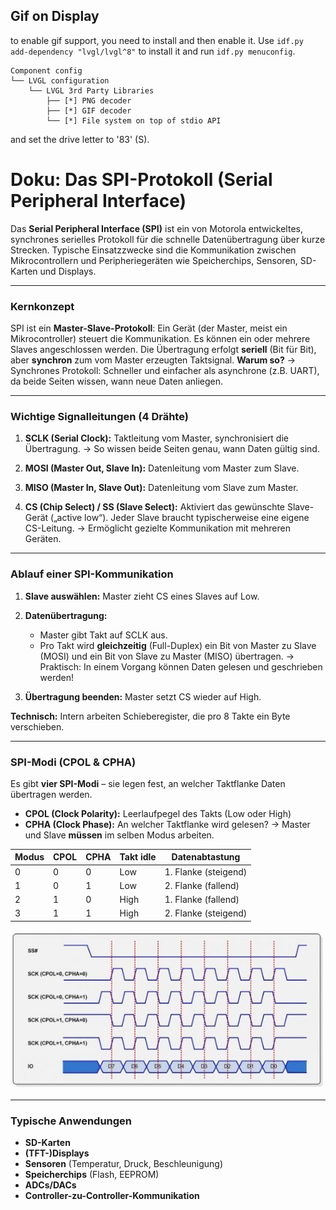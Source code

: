 ## Gif on Display

to enable gif support, you need to install and then enable it. Use `idf.py add-dependency "lvgl/lvgl^8"` to install it and run `idf.py menuconfig`.

```shell
Component config
└── LVGL configuration
    └── LVGL 3rd Party Libraries
        ├── [*] PNG decoder
        ├── [*] GIF decoder
        └── [*] File system on top of stdio API
```

and set the drive letter to '83' (S).


# **Doku: Das SPI-Protokoll (Serial Peripheral Interface)**

Das **Serial Peripheral Interface (SPI)** ist ein von Motorola entwickeltes, synchrones serielles Protokoll für die schnelle Datenübertragung über kurze Strecken. Typische Einsatzzwecke sind die Kommunikation zwischen Mikrocontrollern und Peripheriegeräten wie Speicherchips, Sensoren, SD-Karten und Displays.

---

### **Kernkonzept**

SPI ist ein **Master-Slave-Protokoll**:
Ein Gerät (der Master, meist ein Mikrocontroller) steuert die Kommunikation. Es können ein oder mehrere Slaves angeschlossen werden. Die Übertragung erfolgt **seriell** (Bit für Bit), aber **synchron** zum vom Master erzeugten Taktsignal.
**Warum so?** → Synchrones Protokoll: Schneller und einfacher als asynchrone (z.B. UART), da beide Seiten wissen, wann neue Daten anliegen.

---

### **Wichtige Signalleitungen (4 Drähte)**

1. **SCLK (Serial Clock):**
   Taktleitung vom Master, synchronisiert die Übertragung.
   → So wissen beide Seiten genau, wann Daten gültig sind.

2. **MOSI (Master Out, Slave In):**
   Datenleitung vom Master zum Slave.

3. **MISO (Master In, Slave Out):**
   Datenleitung vom Slave zum Master.

4. **CS (Chip Select) / SS (Slave Select):**
   Aktiviert das gewünschte Slave-Gerät („active low“). Jeder Slave braucht typischerweise eine eigene CS-Leitung.
   → Ermöglicht gezielte Kommunikation mit mehreren Geräten.


---

### **Ablauf einer SPI-Kommunikation**

1. **Slave auswählen:** Master zieht CS eines Slaves auf Low.
2. **Datenübertragung:**

   * Master gibt Takt auf SCLK aus.
   * Pro Takt wird **gleichzeitig** (Full-Duplex) ein Bit von Master zu Slave (MOSI) und ein Bit von Slave zu Master (MISO) übertragen.
     → Praktisch: In einem Vorgang können Daten gelesen und geschrieben werden!
3. **Übertragung beenden:** Master setzt CS wieder auf High.

**Technisch:** Intern arbeiten Schieberegister, die pro 8 Takte ein Byte verschieben.

---

### **SPI-Modi (CPOL & CPHA)**

Es gibt **vier SPI-Modi** – sie legen fest, an welcher Taktflanke Daten übertragen werden.

* **CPOL (Clock Polarity):** Leerlaufpegel des Takts (Low oder High)
* **CPHA (Clock Phase):** An welcher Taktflanke wird gelesen?
  → Master und Slave **müssen** im selben Modus arbeiten.

| Modus | CPOL | CPHA | Takt idle | Datenabtastung       |
| ----- | ---- | ---- | --------- | -------------------- |
| 0     | 0    | 0    | Low       | 1. Flanke (steigend) |
| 1     | 0    | 1    | Low       | 2. Flanke (fallend)  |
| 2     | 1    | 0    | High      | 1. Flanke (fallend)  |
| 3     | 1    | 1    | High      | 2. Flanke (steigend) |


![spi](assets/spi.png)

---

### **Typische Anwendungen**

* **SD-Karten**
* **(TFT-)Displays**
* **Sensoren** (Temperatur, Druck, Beschleunigung)
* **Speicherchips** (Flash, EEPROM)
* **ADCs/DACs**
* **Controller-zu-Controller-Kommunikation**
